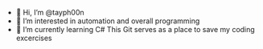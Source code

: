 - 👋 Hi, I’m @tayph00n
- 👀 I’m interested in automation and overall programming
- 🌱 I’m currently learning C#
This Git serves as a place to save my coding excercises

<!---
tayph00n/tayph00n is a ✨ special ✨ repository because its `README.md` (this file) appears on your GitHub profile.
You can click the Preview link to take a look at your changes.
--->
